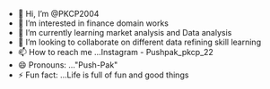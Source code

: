 - 👋 Hi, I’m @PKCP2004
- 👀 I’m interested in finance domain works
- 🌱 I’m currently learning market analysis and Data analysis
- 💞️ I’m looking to collaborate on different data refining skill learning
- 📫 How to reach me ...Instagram - Pushpak_pkcp_22
- 😄 Pronouns: ..."Push-Pak"
- ⚡ Fun fact: ...Life is full of fun and good things

<!---
PKCP2004/PKCP2004 is a ✨ special ✨ repository because its `README.md` (this file) appears on your GitHub profile.
You can click the Preview link to take a look at your changes.
--->
